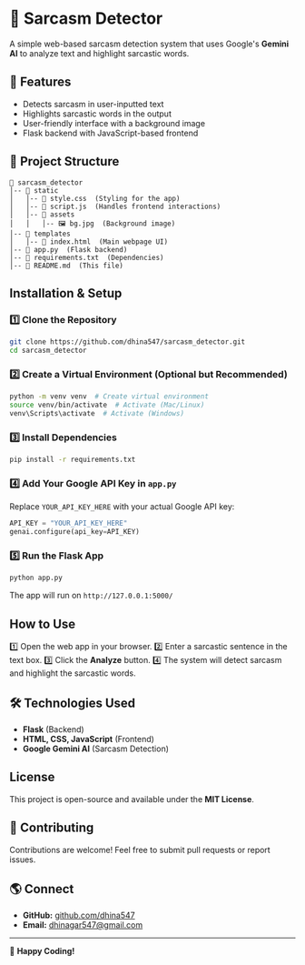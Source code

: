 # 🤖 Sarcasm Detector

A simple web-based sarcasm detection system that uses Google's **Gemini AI** to analyze text and highlight sarcastic words.

## 🚀 Features
- Detects sarcasm in user-inputted text
- Highlights sarcastic words in the output
- User-friendly interface with a background image
- Flask backend with JavaScript-based frontend

## 📂 Project Structure
```
📁 sarcasm_detector
│-- 📁 static
│   │-- 📄 style.css  (Styling for the app)
│   │-- 📄 script.js  (Handles frontend interactions)
│   │-- 📁 assets
│   │   │-- 🖼 bg.jpg  (Background image)
│-- 📁 templates
│   │-- 📄 index.html  (Main webpage UI)
│-- 📄 app.py  (Flask backend)
│-- 📄 requirements.txt  (Dependencies)
│-- 📄 README.md  (This file)
```

## Installation & Setup
### **1️⃣ Clone the Repository**
```sh
git clone https://github.com/dhina547/sarcasm_detector.git
cd sarcasm_detector
```

### **2️⃣ Create a Virtual Environment (Optional but Recommended)**
```sh
python -m venv venv  # Create virtual environment
source venv/bin/activate  # Activate (Mac/Linux)
venv\Scripts\activate  # Activate (Windows)
```

### **3️⃣ Install Dependencies**
```sh
pip install -r requirements.txt
```

### **4️⃣ Add Your Google API Key in `app.py`**
Replace `YOUR_API_KEY_HERE` with your actual Google API key:
```python
API_KEY = "YOUR_API_KEY_HERE"
genai.configure(api_key=API_KEY)
```

### **5️⃣ Run the Flask App**
```sh
python app.py
```
The app will run on `http://127.0.0.1:5000/`

##  How to Use
1️⃣ Open the web app in your browser.
2️⃣ Enter a sarcastic sentence in the text box.
3️⃣ Click the **Analyze** button.
4️⃣ The system will detect sarcasm and highlight the sarcastic words.

## 🛠 Technologies Used
- **Flask** (Backend)
- **HTML, CSS, JavaScript** (Frontend)
- **Google Gemini AI** (Sarcasm Detection)

##  License
This project is open-source and available under the **MIT License**.

## 🤝 Contributing
Contributions are welcome! Feel free to submit pull requests or report issues.

## 🌎 Connect
- **GitHub:** [github.com/dhina547](https://github.com/dhina547)
- **Email:** dhinagar547@gmail.com


---
🚀 **Happy Coding!**

